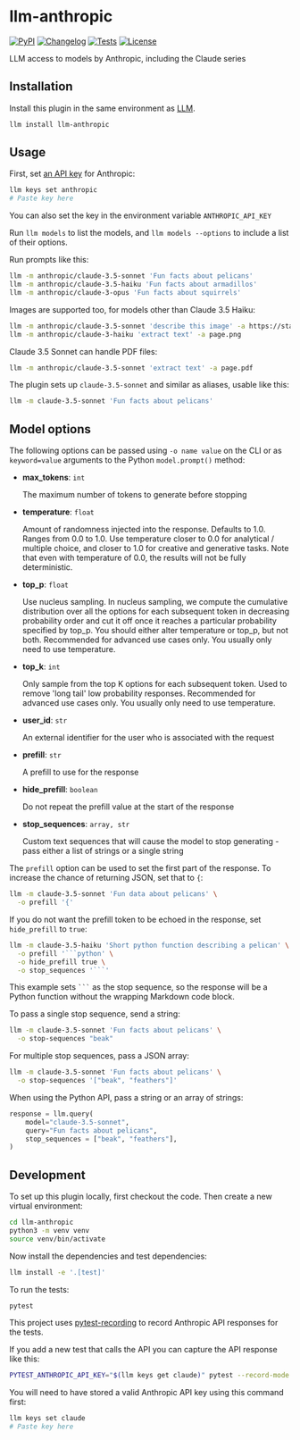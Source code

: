 # llm-anthropic

[![PyPI](https://img.shields.io/pypi/v/llm-anthropic.svg)](https://pypi.org/project/llm-anthropic/)
[![Changelog](https://img.shields.io/github/v/release/simonw/llm-anthropic?include_prereleases&label=changelog)](https://github.com/simonw/llm-anthropic/releases)
[![Tests](https://github.com/simonw/llm-anthropic/actions/workflows/test.yml/badge.svg)](https://github.com/simonw/llm-anthropic/actions/workflows/test.yml)
[![License](https://img.shields.io/badge/license-Apache%202.0-blue.svg)](https://github.com/simonw/llm-anthropic/blob/main/LICENSE)

LLM access to models by Anthropic, including the Claude series

## Installation

Install this plugin in the same environment as [LLM](https://llm.datasette.io/).
```bash
llm install llm-anthropic
```

## Usage

First, set [an API key](https://console.anthropic.com/settings/keys) for Anthropic:
```bash
llm keys set anthropic
# Paste key here
```

You can also set the key in the environment variable `ANTHROPIC_API_KEY`

Run `llm models` to list the models, and `llm models --options` to include a list of their options.

Run prompts like this:
```bash
llm -m anthropic/claude-3.5-sonnet 'Fun facts about pelicans'
llm -m anthropic/claude-3.5-haiku 'Fun facts about armadillos'
llm -m anthropic/claude-3-opus 'Fun facts about squirrels'
```
Images are supported too, for models other than Claude 3.5 Haiku:
```bash
llm -m anthropic/claude-3.5-sonnet 'describe this image' -a https://static.simonwillison.net/static/2024/pelicans.jpg
llm -m anthropic/claude-3-haiku 'extract text' -a page.png
```
Claude 3.5 Sonnet can handle PDF files:
```bash
llm -m anthropic/claude-3.5-sonnet 'extract text' -a page.pdf
```
The plugin sets up `claude-3.5-sonnet` and similar as aliases, usable like this:
```bash
llm -m claude-3.5-sonnet 'Fun facts about pelicans'
```

## Model options

The following options can be passed using `-o name value` on the CLI or as `keyword=value` arguments to the Python `model.prompt()` method:

<!-- [[[cog
import cog, llm
_type_lookup = {
    "number": "float",
    "integer": "int",
    "string": "str",
    "object": "dict",
}

model = llm.get_model("claude-3.5-sonnet")
output = []
for name, field in model.Options.schema()["properties"].items():
    any_of = field.get("anyOf")
    if any_of is None:
        any_of = [{"type": field["type"]}]
    types = ", ".join(
        [
            _type_lookup.get(item["type"], item["type"])
            for item in any_of
            if item["type"] != "null"
        ]
    )
    bits = ["- **", name, "**: `", types, "`\n"]
    description = field.get("description", "")
    if description:
        bits.append('\n    ' + description + '\n\n')
    output.append("".join(bits))
cog.out("".join(output))
]]] -->
- **max_tokens**: `int`

    The maximum number of tokens to generate before stopping

- **temperature**: `float`

    Amount of randomness injected into the response. Defaults to 1.0. Ranges from 0.0 to 1.0. Use temperature closer to 0.0 for analytical / multiple choice, and closer to 1.0 for creative and generative tasks. Note that even with temperature of 0.0, the results will not be fully deterministic.

- **top_p**: `float`

    Use nucleus sampling. In nucleus sampling, we compute the cumulative distribution over all the options for each subsequent token in decreasing probability order and cut it off once it reaches a particular probability specified by top_p. You should either alter temperature or top_p, but not both. Recommended for advanced use cases only. You usually only need to use temperature.

- **top_k**: `int`

    Only sample from the top K options for each subsequent token. Used to remove 'long tail' low probability responses. Recommended for advanced use cases only. You usually only need to use temperature.

- **user_id**: `str`

    An external identifier for the user who is associated with the request

- **prefill**: `str`

    A prefill to use for the response

- **hide_prefill**: `boolean`

    Do not repeat the prefill value at the start of the response

- **stop_sequences**: `array, str`

    Custom text sequences that will cause the model to stop generating - pass either a list of strings or a single string

<!-- [[[end]]] -->

The `prefill` option can be used to set the first part of the response. To increase the chance of returning JSON, set that to `{`:

```bash
llm -m claude-3.5-sonnet 'Fun data about pelicans' \
  -o prefill '{'
```
If you do not want the prefill token to be echoed in the response, set `hide_prefill` to `true`:

```bash
llm -m claude-3.5-haiku 'Short python function describing a pelican' \
  -o prefill '```python' \
  -o hide_prefill true \
  -o stop_sequences '```'
```
This example sets `` ``` `` as the stop sequence, so the response will be a Python function without the wrapping Markdown code block.

To pass a single stop sequence, send a string:
```bash
llm -m claude-3.5-sonnet 'Fun facts about pelicans' \
  -o stop-sequences "beak"
```
For multiple stop sequences, pass a JSON array:

```bash
llm -m claude-3.5-sonnet 'Fun facts about pelicans' \
  -o stop-sequences '["beak", "feathers"]'
```

When using the Python API, pass a string or an array of strings:

```python
response = llm.query(
    model="claude-3.5-sonnet",
    query="Fun facts about pelicans",
    stop_sequences = ["beak", "feathers"],
)
```

## Development

To set up this plugin locally, first checkout the code. Then create a new virtual environment:
```bash
cd llm-anthropic
python3 -m venv venv
source venv/bin/activate
```
Now install the dependencies and test dependencies:
```bash
llm install -e '.[test]'
```
To run the tests:
```bash
pytest
```

This project uses [pytest-recording](https://github.com/kiwicom/pytest-recording) to record Anthropic API responses for the tests.

If you add a new test that calls the API you can capture the API response like this:
```bash
PYTEST_ANTHROPIC_API_KEY="$(llm keys get claude)" pytest --record-mode once
```
You will need to have stored a valid Anthropic API key using this command first:
```bash
llm keys set claude
# Paste key here
```